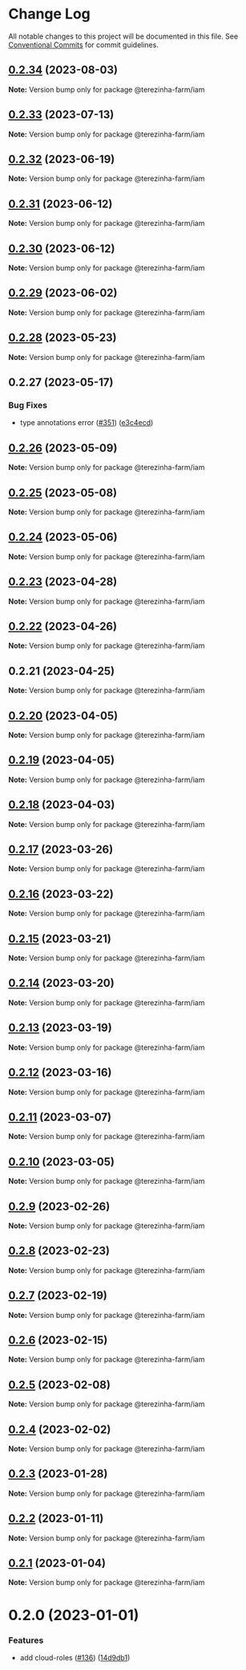 # Change Log

All notable changes to this project will be documented in this file.
See [Conventional Commits](https://conventionalcommits.org) for commit guidelines.

## [0.2.34](https://github.com/ttoss/ttoss/compare/@terezinha-farm/iam@0.2.33...@terezinha-farm/iam@0.2.34) (2023-08-03)

**Note:** Version bump only for package @terezinha-farm/iam

## [0.2.33](https://github.com/ttoss/ttoss/compare/@terezinha-farm/iam@0.2.32...@terezinha-farm/iam@0.2.33) (2023-07-13)

**Note:** Version bump only for package @terezinha-farm/iam

## [0.2.32](https://github.com/ttoss/ttoss/compare/@terezinha-farm/iam@0.2.31...@terezinha-farm/iam@0.2.32) (2023-06-19)

**Note:** Version bump only for package @terezinha-farm/iam

## [0.2.31](https://github.com/ttoss/ttoss/compare/@terezinha-farm/iam@0.2.30...@terezinha-farm/iam@0.2.31) (2023-06-12)

**Note:** Version bump only for package @terezinha-farm/iam

## [0.2.30](https://github.com/ttoss/ttoss/compare/@terezinha-farm/iam@0.2.29...@terezinha-farm/iam@0.2.30) (2023-06-12)

**Note:** Version bump only for package @terezinha-farm/iam

## [0.2.29](https://github.com/ttoss/ttoss/compare/@terezinha-farm/iam@0.2.28...@terezinha-farm/iam@0.2.29) (2023-06-02)

**Note:** Version bump only for package @terezinha-farm/iam

## [0.2.28](https://github.com/ttoss/ttoss/compare/@terezinha-farm/iam@0.2.27...@terezinha-farm/iam@0.2.28) (2023-05-23)

**Note:** Version bump only for package @terezinha-farm/iam

## 0.2.27 (2023-05-17)

### Bug Fixes

- type annotations error ([#351](https://github.com/ttoss/ttoss/issues/351)) ([e3c4ecd](https://github.com/ttoss/ttoss/commit/e3c4ecdecf887ccac515cc3d0977b3ce230a4078))

## [0.2.26](https://github.com/ttoss/ttoss/compare/@terezinha-farm/iam@0.2.25...@terezinha-farm/iam@0.2.26) (2023-05-09)

**Note:** Version bump only for package @terezinha-farm/iam

## [0.2.25](https://github.com/ttoss/ttoss/compare/@terezinha-farm/iam@0.2.24...@terezinha-farm/iam@0.2.25) (2023-05-08)

**Note:** Version bump only for package @terezinha-farm/iam

## [0.2.24](https://github.com/ttoss/ttoss/compare/@terezinha-farm/iam@0.2.23...@terezinha-farm/iam@0.2.24) (2023-05-06)

**Note:** Version bump only for package @terezinha-farm/iam

## [0.2.23](https://github.com/ttoss/ttoss/compare/@terezinha-farm/iam@0.2.22...@terezinha-farm/iam@0.2.23) (2023-04-28)

**Note:** Version bump only for package @terezinha-farm/iam

## [0.2.22](https://github.com/ttoss/ttoss/compare/@terezinha-farm/iam@0.2.21...@terezinha-farm/iam@0.2.22) (2023-04-26)

**Note:** Version bump only for package @terezinha-farm/iam

## 0.2.21 (2023-04-25)

**Note:** Version bump only for package @terezinha-farm/iam

## [0.2.20](https://github.com/ttoss/ttoss/compare/@terezinha-farm/iam@0.2.19...@terezinha-farm/iam@0.2.20) (2023-04-05)

**Note:** Version bump only for package @terezinha-farm/iam

## [0.2.19](https://github.com/ttoss/ttoss/compare/@terezinha-farm/iam@0.2.18...@terezinha-farm/iam@0.2.19) (2023-04-05)

**Note:** Version bump only for package @terezinha-farm/iam

## [0.2.18](https://github.com/ttoss/ttoss/compare/@terezinha-farm/iam@0.2.17...@terezinha-farm/iam@0.2.18) (2023-04-03)

**Note:** Version bump only for package @terezinha-farm/iam

## [0.2.17](https://github.com/ttoss/ttoss/compare/@terezinha-farm/iam@0.2.16...@terezinha-farm/iam@0.2.17) (2023-03-26)

**Note:** Version bump only for package @terezinha-farm/iam

## [0.2.16](https://github.com/ttoss/ttoss/compare/@terezinha-farm/iam@0.2.15...@terezinha-farm/iam@0.2.16) (2023-03-22)

**Note:** Version bump only for package @terezinha-farm/iam

## [0.2.15](https://github.com/ttoss/ttoss/compare/@terezinha-farm/iam@0.2.14...@terezinha-farm/iam@0.2.15) (2023-03-21)

**Note:** Version bump only for package @terezinha-farm/iam

## [0.2.14](https://github.com/ttoss/ttoss/compare/@terezinha-farm/iam@0.2.13...@terezinha-farm/iam@0.2.14) (2023-03-20)

**Note:** Version bump only for package @terezinha-farm/iam

## [0.2.13](https://github.com/ttoss/ttoss/compare/@terezinha-farm/iam@0.2.12...@terezinha-farm/iam@0.2.13) (2023-03-19)

**Note:** Version bump only for package @terezinha-farm/iam

## [0.2.12](https://github.com/ttoss/ttoss/compare/@terezinha-farm/iam@0.2.11...@terezinha-farm/iam@0.2.12) (2023-03-16)

**Note:** Version bump only for package @terezinha-farm/iam

## [0.2.11](https://github.com/ttoss/ttoss/compare/@terezinha-farm/iam@0.2.10...@terezinha-farm/iam@0.2.11) (2023-03-07)

**Note:** Version bump only for package @terezinha-farm/iam

## [0.2.10](https://github.com/ttoss/ttoss/compare/@terezinha-farm/iam@0.2.9...@terezinha-farm/iam@0.2.10) (2023-03-05)

**Note:** Version bump only for package @terezinha-farm/iam

## [0.2.9](https://github.com/ttoss/ttoss/compare/@terezinha-farm/iam@0.2.8...@terezinha-farm/iam@0.2.9) (2023-02-26)

**Note:** Version bump only for package @terezinha-farm/iam

## [0.2.8](https://github.com/ttoss/ttoss/compare/@terezinha-farm/iam@0.2.7...@terezinha-farm/iam@0.2.8) (2023-02-23)

**Note:** Version bump only for package @terezinha-farm/iam

## [0.2.7](https://github.com/ttoss/ttoss/compare/@terezinha-farm/iam@0.2.6...@terezinha-farm/iam@0.2.7) (2023-02-19)

**Note:** Version bump only for package @terezinha-farm/iam

## [0.2.6](https://github.com/ttoss/ttoss/compare/@terezinha-farm/iam@0.2.5...@terezinha-farm/iam@0.2.6) (2023-02-15)

**Note:** Version bump only for package @terezinha-farm/iam

## [0.2.5](https://github.com/ttoss/ttoss/compare/@terezinha-farm/iam@0.2.4...@terezinha-farm/iam@0.2.5) (2023-02-08)

**Note:** Version bump only for package @terezinha-farm/iam

## [0.2.4](https://github.com/ttoss/ttoss/compare/@terezinha-farm/iam@0.2.3...@terezinha-farm/iam@0.2.4) (2023-02-02)

**Note:** Version bump only for package @terezinha-farm/iam

## [0.2.3](https://github.com/ttoss/ttoss/compare/@terezinha-farm/iam@0.2.2...@terezinha-farm/iam@0.2.3) (2023-01-28)

**Note:** Version bump only for package @terezinha-farm/iam

## [0.2.2](https://github.com/ttoss/ttoss/compare/@terezinha-farm/iam@0.2.1...@terezinha-farm/iam@0.2.2) (2023-01-11)

**Note:** Version bump only for package @terezinha-farm/iam

## [0.2.1](https://github.com/ttoss/ttoss/compare/@terezinha-farm/iam@0.2.0...@terezinha-farm/iam@0.2.1) (2023-01-04)

**Note:** Version bump only for package @terezinha-farm/iam

# 0.2.0 (2023-01-01)

### Features

- add cloud-roles ([#136](https://github.com/ttoss/ttoss/issues/136)) ([14d9db1](https://github.com/ttoss/ttoss/commit/14d9db1e2ec2f559e9ac30cafe0927893443adf3))

